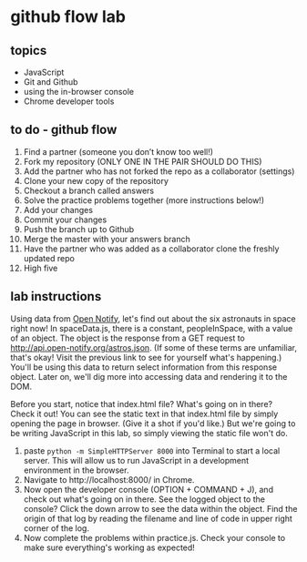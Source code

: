 # github flow lab

## topics
 - JavaScript
 - Git and Github
 - using the in-browser console
 - Chrome developer tools

## to do - github flow

1. Find a partner (someone you don’t know too well!)
2. Fork my repository (ONLY ONE IN THE PAIR SHOULD DO THIS)
3. Add the partner who has not forked the repo as a collaborator (settings)
4. Clone your new copy of the repository
5. Checkout a branch called answers
6. Solve the practice problems together (more instructions below!)
7. Add your changes
8. Commit your changes
9. Push the branch up to Github
10. Merge the master with your answers branch
11. Have the partner who was added as a collaborator clone the freshly updated repo
12. High five

## lab instructions
Using data from [Open Notify](http://open-notify.org/), let's find out about the six astronauts in space right now! In spaceData.js, there is a constant, peopleInSpace, with a value of an object. The object is the response from a GET request to http://api.open-notify.org/astros.json. (If some of these terms are unfamiliar, that's okay! Visit the previous link to see for yourself what's happening.) You'll be using this data to return select information from this response object. Later on, we'll dig more into accessing data and rendering it to the DOM.  

Before you start, notice that index.html file? What's going on in there? Check it out! You can see the static text in that index.html file by simply opening the page in browser. (Give it a shot if you'd like.) But we're going to be writing JavaScript in this lab, so simply viewing the static file won't do.

1. paste ```python -m SimpleHTTPServer 8000``` into Terminal to start a local server. This will allow us to run JavaScript in a development environment in the browser.  
2. Navigate to http://localhost:8000/ in Chrome.
3. Now open the developer console (OPTION + COMMAND + J), and check out what's going on in there. See the logged object to the console? Click the down arrow to see the data within the object. Find the origin of that log by reading the filename and line of code in upper right corner of the log.  
4. Now complete the problems within practice.js. Check your console to make sure everything's working as expected!
